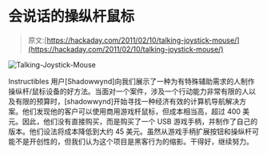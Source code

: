 # 会说话的操纵杆鼠标

> 原文:[https://hackaday.com/2011/02/10/talking-joystick-mouse/](https://hackaday.com/2011/02/10/talking-joystick-mouse/)

![](../Images/50aa823567a5a6d2cba6c65a1eeeb88c.png "Talking-Joystick-Mouse")

Instructibles 用户[Shadowwynd]向我们展示了一种为有特殊辅助需求的人制作操纵杆/鼠标设备的好方法。当面对一个案件，涉及一个行动能力非常有限的人以及有限的预算时，[shadowwynd]开始寻找一种经济有效的计算机导航解决方案。他们发现他的客户可以使用商用游戏杆鼠标，但成本相当高，超过 400 美元。因此，他们没有直接购买，而是购买了一个 USB 游戏手柄，并制作了自己的版本。他们设法将成本降低到大约 45 美元。虽然从游戏手柄扩展按钮和操纵杆可能不是开创性的，但我们认为这个项目是黑客行为的缩影。干得好，继续努力。